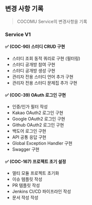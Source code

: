 ## 변경 사항 기록

> COCOMU Service의 변경사항을 기록

### Service V1

#### ✅ (COC-90) 스터디 CRUD 구현

- 스터디 조회 동적 쿼리로 구현 (필터링)
- 스터디 공개방 참여 구현
- 스터디 공개방 생성 구현
- 관리자 전용 스터디 언어 추가 구현
- 관리자 전용 스터디 문제집 추가 구현

#### ✅ (COC-39) OAuth 로그인 구현

- 인증/인가 필터 작성
- Kakao OAuth2 로그인 구현
- Google OAuth2 로그인 구현
- Github OAuth2 로그인 구현
- 백도어 로그인 구현
- API 공통 응답 구현
- Global Exception Handler 구현
- Swagger 구현

#### ✅ (COC-167) 프로젝트 초기 설정

- 멀티 모듈 프로젝트 초기화
- 이슈 템플릿 작성
- PR 템플릿 작성
- Jenkins CI/CD 파이프라인 작성
- 문서 작성 작성